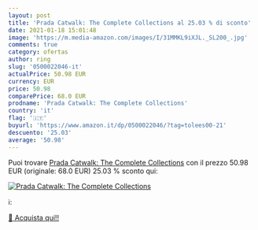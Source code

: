 ```yaml
---
layout: post
title: 'Prada Catwalk: The Complete Collections al 25.03 % di sconto'
date: 2021-01-18 15:01:48
image: 'https://m.media-amazon.com/images/I/31MMKL9iXJL._SL200_.jpg'
comments: true
category: ofertas
author: ring
slug: '0500022046-it'
actualPrice: 50.98 EUR
currency: EUR
price: 50.98
comparePrice: 68.0 EUR
prodname: 'Prada Catwalk: The Complete Collections'
country: 'it'
flag: '🇮🇹'
buyurl: 'https://www.amazon.it/dp/0500022046/?tag=tolees00-21'
descuento: '25.03'
average: '50.98'
---
```


Puoi trovare [Prada Catwalk: The Complete Collections](https://www.amazon.it/dp/0500022046/?tag=tolees00-21) con il prezzo 50.98 EUR (originale: 68.0 EUR) 25.03 % sconto qui:

[![Prada Catwalk: The Complete Collections](https://m.media-amazon.com/images/I/31MMKL9iXJL._SL200_.jpg)](https://www.amazon.it/dp/0500022046/?tag=tolees00-21)

ℹ️:


[🛒 Acquista qui!!](https://www.amazon.it/dp/0500022046/?tag=tolees00-21)
